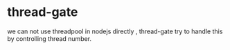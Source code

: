 # thread-gate
we can not use threadpool in nodejs directly , thread-gate try to handle this by controlling thread number.
